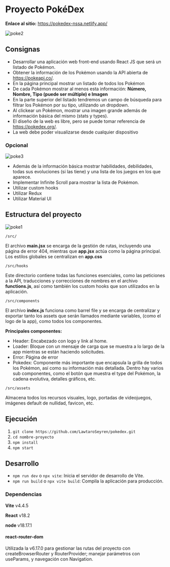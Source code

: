 # Proyecto PokéDex

**Enlace al sitio:** [https://pokedex-nssa.netlify.app/
](https://pokedex-nssa.netlify.app/) 

![poke2](https://github.com/LawtaroSeyren/pokedex/assets/119436282/3c270b74-9d6b-47e8-8df5-efcb21a36a97)

## Consignas

- Desarrollar una aplicación web front-end usando React JS que será un listado de Pokémon.
- Obtener la información de los Pokémon usando la API abierta de https://pokeapi.co/. 
- En la página principal mostrar un listado de todos los Pokémon
- De cada Pokémon mostrar al menos esta información: **Número, Nombre, Tipo (puede ser múltiple) e Imagen**
- En la parte superior del listado tendremos un campo de búsqueda para filtrar los Pokémon por su tipo, utilizando un dropdown. 
- Al clickear un Pokémon, mostrar una imagen grande además de información básica del mismo (stats y types).
- El diseño de la web es libre, pero se puede tomar referencia de https://pokedex.org/. 
- La web debe poder visualizarse desde cualquier dispositivo

### Opcional

![poke3](https://github.com/LawtaroSeyren/pokedex/assets/119436282/392f5905-f9c1-476a-94e7-8a964688b352)

- Además de la información básica mostrar habilidades, debilidades, todas sus evoluciones (si las tiene) y una lista de los juegos en los que aparece.
- Implementar Infinite Scroll para mostrar la lista de Pokémon.
- Utilizar custom hooks
- Utilizar Redux
- Utilizar Material UI

## Estructura del proyecto

![poke1](https://github.com/LawtaroSeyren/pokedex/assets/119436282/396253c4-2011-4329-8f16-3a8b68e59fac)

```
/src/
```
El archivo **main.jsx** se encarga de la gestión de rutas, incluyendo una página de error 404, mientras que **app.jsx** actúa como la página principal.
Los estilos globales se centralizan en **app.css**

```
/src/hooks
```
Este directorio contiene todas las funciones esenciales, como las peticiones a la API, traducciones y correcciones de nombres en el archivo **functions.js**, así como también los custom hooks que son utilizados en la aplicación.

```
/src/components
```
El archivo **index.js** funciona como barrel file y se encarga de centralizar y exportar tanto los assets que serán llamados mediante variables, (como el logo de la app), como todos los componentes. 

**Principales componentes:**
- Header: Encabezado con logo y link al home.
- Loader: Bloque con un mensaje de carga que se muestra a lo largo de la app mientras se están haciendo solicitudes.
- Error: Página de error
- Pokedex: Componente más importante que encapsula la grilla de todos los Pokémon, así como su información más detallada. Dentro hay varios sub componentes, como el botón que muestra el type del Pokémon, la cadena evolutiva, detalles gráficos, etc.

```
/src/assets
```
Almacena todos los recursos visuales, logo, portadas de videojuegos, imágenes default de nullidad, favicon, etc.

## Ejecución

1. `git clone https://github.com/LawtaroSeyren/pokedex.git` 
2. `cd nombre-proyecto`
3. `npm install`
4. `npm start`

## Desarrollo

- `npm run dev` o `npx vite`: Inicia el servidor de desarrollo de Vite.
- `npm run build` o `npx vite build`: Compila la aplicación para producción.

### Dependencias

**Vite** v4.4.5

**React** v18.2

**node** v18.17.1

#### react-router-dom

Utilizada la v6.17.0 para gestionar las rutas del proyecto con createBrowserRouter y RouterProvider; manejar parámetros con useParams, y navegación con Navigation.
